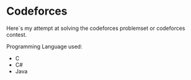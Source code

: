 
# Codeforces


Here`s my attempt at solving the codeforces problemset or codeforces contest.








Programming Language used:
- C
- C#
- Java




